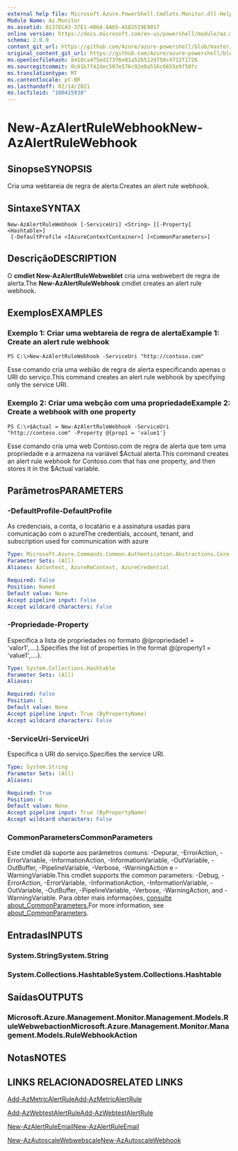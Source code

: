 ```yaml
---
external help file: Microsoft.Azure.PowerShell.Cmdlets.Monitor.dll-Help.xml
Module Name: Az.Monitor
ms.assetid: 0137ECA3-37E1-4064-8A65-A582519E9017
online version: https://docs.microsoft.com/en-us/powershell/module/az.monitor/new-azalertrulewebhook
schema: 2.0.0
content_git_url: https://github.com/Azure/azure-powershell/blob/master/src/Monitor/Monitor/help/New-AzAlertRuleWebhook.md
original_content_git_url: https://github.com/Azure/azure-powershell/blob/master/src/Monitor/Monitor/help/New-AzAlertRuleWebhook.md
ms.openlocfilehash: 8410ca475ed17376e01a526512d758c4712f2726
ms.sourcegitcommit: 0c61b7f42dec507e576c92e0a516c6655e9f50fc
ms.translationtype: MT
ms.contentlocale: pt-BR
ms.lasthandoff: 02/14/2021
ms.locfileid: "100415930"
---
```

# <span data-ttu-id="28164-101">New-AzAlertRuleWebhook</span><span class="sxs-lookup"><span data-stu-id="28164-101">New-AzAlertRuleWebhook</span></span>

## <span data-ttu-id="28164-102">Sinopse</span><span class="sxs-lookup"><span data-stu-id="28164-102">SYNOPSIS</span></span>
<span data-ttu-id="28164-103">Cria uma webtareia de regra de alerta.</span><span class="sxs-lookup"><span data-stu-id="28164-103">Creates an alert rule webhook.</span></span>

## <span data-ttu-id="28164-104">Sintaxe</span><span class="sxs-lookup"><span data-stu-id="28164-104">SYNTAX</span></span>

```
New-AzAlertRuleWebhook [-ServiceUri] <String> [[-Property] <Hashtable>]
 [-DefaultProfile <IAzureContextContainer>] [<CommonParameters>]
```

## <span data-ttu-id="28164-105">Descrição</span><span class="sxs-lookup"><span data-stu-id="28164-105">DESCRIPTION</span></span>
<span data-ttu-id="28164-106">O **cmdlet New-AzAlertRuleWebweblet** cria uma webwebert de regra de alerta.</span><span class="sxs-lookup"><span data-stu-id="28164-106">The **New-AzAlertRuleWebhook** cmdlet creates an alert rule webhook.</span></span>

## <span data-ttu-id="28164-107">Exemplos</span><span class="sxs-lookup"><span data-stu-id="28164-107">EXAMPLES</span></span>

### <span data-ttu-id="28164-108">Exemplo 1: Criar uma webtareia de regra de alerta</span><span class="sxs-lookup"><span data-stu-id="28164-108">Example 1: Create an alert rule webhook</span></span>
```
PS C:\>New-AzAlertRuleWebhook -ServiceUri "http://contoso.com"
```

<span data-ttu-id="28164-109">Esse comando cria uma webião de regra de alerta especificando apenas o URI do serviço.</span><span class="sxs-lookup"><span data-stu-id="28164-109">This command creates an alert rule webhook by specifying only the service URI.</span></span>

### <span data-ttu-id="28164-110">Exemplo 2: Criar uma webção com uma propriedade</span><span class="sxs-lookup"><span data-stu-id="28164-110">Example 2: Create a webhook with one property</span></span>
```
PS C:\>$Actual = New-AzAlertRuleWebhook -ServiceUri "http://contoso.com" -Property @{prop1 = 'value1'}
```

<span data-ttu-id="28164-111">Esse comando cria uma web Contoso.com de regra de alerta que tem uma propriedade e a armazena na variável $Actual alerta.</span><span class="sxs-lookup"><span data-stu-id="28164-111">This command creates an alert rule webhook for Contoso.com that has one property, and then stores it in the $Actual variable.</span></span>

## <span data-ttu-id="28164-112">Parâmetros</span><span class="sxs-lookup"><span data-stu-id="28164-112">PARAMETERS</span></span>

### <span data-ttu-id="28164-113">-DefaultProfile</span><span class="sxs-lookup"><span data-stu-id="28164-113">-DefaultProfile</span></span>
<span data-ttu-id="28164-114">As credenciais, a conta, o locatário e a assinatura usadas para comunicação com o azure</span><span class="sxs-lookup"><span data-stu-id="28164-114">The credentials, account, tenant, and subscription used for communication with azure</span></span>

```yaml
Type: Microsoft.Azure.Commands.Common.Authentication.Abstractions.Core.IAzureContextContainer
Parameter Sets: (All)
Aliases: AzContext, AzureRmContext, AzureCredential

Required: False
Position: Named
Default value: None
Accept pipeline input: False
Accept wildcard characters: False
```

### <span data-ttu-id="28164-115">-Propriedade</span><span class="sxs-lookup"><span data-stu-id="28164-115">-Property</span></span>
<span data-ttu-id="28164-116">Especifica a lista de propriedades no formato @(propriedade1 = 'valor1',....).</span><span class="sxs-lookup"><span data-stu-id="28164-116">Specifies the list of properties in the format @(property1 = 'value1',....).</span></span>

```yaml
Type: System.Collections.Hashtable
Parameter Sets: (All)
Aliases:

Required: False
Position: 1
Default value: None
Accept pipeline input: True (ByPropertyName)
Accept wildcard characters: False
```

### <span data-ttu-id="28164-117">-ServiceUri</span><span class="sxs-lookup"><span data-stu-id="28164-117">-ServiceUri</span></span>
<span data-ttu-id="28164-118">Especifica o URI do serviço.</span><span class="sxs-lookup"><span data-stu-id="28164-118">Specifies the service URI.</span></span>

```yaml
Type: System.String
Parameter Sets: (All)
Aliases:

Required: True
Position: 0
Default value: None
Accept pipeline input: True (ByPropertyName)
Accept wildcard characters: False
```

### <span data-ttu-id="28164-119">CommonParameters</span><span class="sxs-lookup"><span data-stu-id="28164-119">CommonParameters</span></span>
<span data-ttu-id="28164-120">Este cmdlet dá suporte aos parâmetros comuns: -Depurar, -ErrorAction, -ErrorVariable, -InformationAction, -InformationVariable, -OutVariable, -OutBuffer, -PipelineVariable, -Verbose, -WarningAction e -WarningVariable.</span><span class="sxs-lookup"><span data-stu-id="28164-120">This cmdlet supports the common parameters: -Debug, -ErrorAction, -ErrorVariable, -InformationAction, -InformationVariable, -OutVariable, -OutBuffer, -PipelineVariable, -Verbose, -WarningAction, and -WarningVariable.</span></span> <span data-ttu-id="28164-121">Para obter mais informações, [consulte about_CommonParameters.](http://go.microsoft.com/fwlink/?LinkID=113216)</span><span class="sxs-lookup"><span data-stu-id="28164-121">For more information, see [about_CommonParameters](http://go.microsoft.com/fwlink/?LinkID=113216).</span></span>

## <span data-ttu-id="28164-122">Entradas</span><span class="sxs-lookup"><span data-stu-id="28164-122">INPUTS</span></span>

### <span data-ttu-id="28164-123">System.String</span><span class="sxs-lookup"><span data-stu-id="28164-123">System.String</span></span>

### <span data-ttu-id="28164-124">System.Collections.Hashtable</span><span class="sxs-lookup"><span data-stu-id="28164-124">System.Collections.Hashtable</span></span>

## <span data-ttu-id="28164-125">Saídas</span><span class="sxs-lookup"><span data-stu-id="28164-125">OUTPUTS</span></span>

### <span data-ttu-id="28164-126">Microsoft.Azure.Management.Monitor.Management.Models.RuleWebwebaction</span><span class="sxs-lookup"><span data-stu-id="28164-126">Microsoft.Azure.Management.Monitor.Management.Models.RuleWebhookAction</span></span>

## <span data-ttu-id="28164-127">Notas</span><span class="sxs-lookup"><span data-stu-id="28164-127">NOTES</span></span>

## <span data-ttu-id="28164-128">LINKS RELACIONADOS</span><span class="sxs-lookup"><span data-stu-id="28164-128">RELATED LINKS</span></span>


[<span data-ttu-id="28164-129">Add-AzMetricAlertRule</span><span class="sxs-lookup"><span data-stu-id="28164-129">Add-AzMetricAlertRule</span></span>](./Add-AzMetricAlertRule.md)

[<span data-ttu-id="28164-130">Add-AzWebtestAlertRule</span><span class="sxs-lookup"><span data-stu-id="28164-130">Add-AzWebtestAlertRule</span></span>](./Add-AzWebtestAlertRule.md)

[<span data-ttu-id="28164-131">New-AzAlertRuleEmail</span><span class="sxs-lookup"><span data-stu-id="28164-131">New-AzAlertRuleEmail</span></span>](./New-AzAlertRuleEmail.md)

[<span data-ttu-id="28164-132">New-AzAutoscaleWebwebscale</span><span class="sxs-lookup"><span data-stu-id="28164-132">New-AzAutoscaleWebhook</span></span>](./New-AzAutoscaleWebhook.md)


